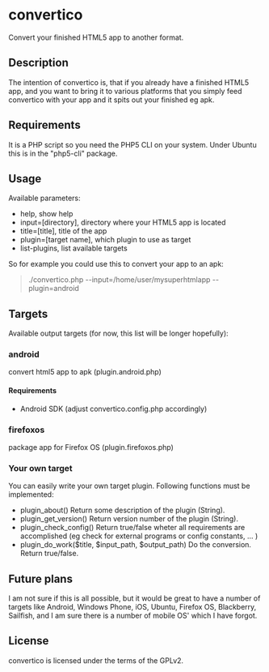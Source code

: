 convertico
==========

Convert your finished HTML5 app to another format.

Description
-----------
The intention of convertico is, that if you already have a finished HTML5 app,
and you want to bring it to various platforms that you simply feed convertico
with your app and it spits out your finished eg apk.

Requirements
------------
It is a PHP script so you need the PHP5 CLI on your system. Under Ubuntu this
is in the "php5-cli" package.

Usage
-----
Available parameters:
* help, show help
* input=[directory], directory where your HTML5 app is located
* title=[title], title of the app
* plugin=[target name], which plugin to use as target
* list-plugins, list available targets

So for example you could use this to convert your app to an apk:
> ./convertico.php --input=/home/user/mysuperhtmlapp --plugin=android

Targets
-------
Available output targets (for now, this list will be longer hopefully):

### android
convert html5 app to apk (plugin.android.php)

#### Requirements
* Android SDK (adjust convertico.config.php accordingly)

### firefoxos
package app for Firefox OS (plugin.firefoxos.php)

### Your own target
You can easily write your own target plugin. Following functions must be
implemented:
 * plugin_about()
   Return some description of the plugin (String).
 * plugin_get_version()
   Return version number of the plugin (String).
 * plugin_check_config()
   Return true/false wheter all requirements are accomplished (eg check for
   external programs or config constants, ... )
 * plugin_do_work($title, $input_path, $output_path)
   Do the conversion. Return true/false.

Future plans
------------
I am not sure if this is all possible, but it would be great to have a number
of targets like Android, Windows Phone, iOS, Ubuntu, Firefox OS, Blackberry,
Sailfish, and I am sure there is a number of mobile OS' which I have forgot.

License
-------
convertico is licensed under the terms of the GPLv2.
